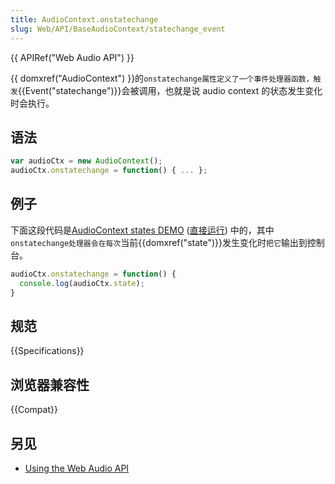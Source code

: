 ```yaml
---
title: AudioContext.onstatechange
slug: Web/API/BaseAudioContext/statechange_event
---
```


{{ APIRef("Web Audio API") }}

{{ domxref("AudioContext") }}的`onstatechange属性定义了一个事件处理器函数，触发`{{Event("statechange")}}会被调用，也就是说 audio context 的状态发生变化时会执行。

## 语法

```js
var audioCtx = new AudioContext();
audioCtx.onstatechange = function() { ... };
```

## 例子

下面这段代码是[AudioContext states DEMO](https://github.com/mdn/audiocontext-states/settings) ([直接运行](http://mdn.github.io/audiocontext-states/)) 中的，其中`onstatechange处理器会在每次`当前{{domxref("state")}}发生变化时`把它`输出到控制台。

```js
audioCtx.onstatechange = function() {
  console.log(audioCtx.state);
}
```

## 规范

{{Specifications}}

## 浏览器兼容性

{{Compat}}

## 另见

- [Using the Web Audio API](/zh-CN/docs/Web_Audio_API/Using_Web_Audio_API)
